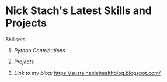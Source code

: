 # Nick Stach's Latest Skills and Projects
Skillsets

1.  *Python Contributions*



2.  *Projects*



3.  *Link to my blog:*
https://sustainablehealthblog.blogspot.com/
